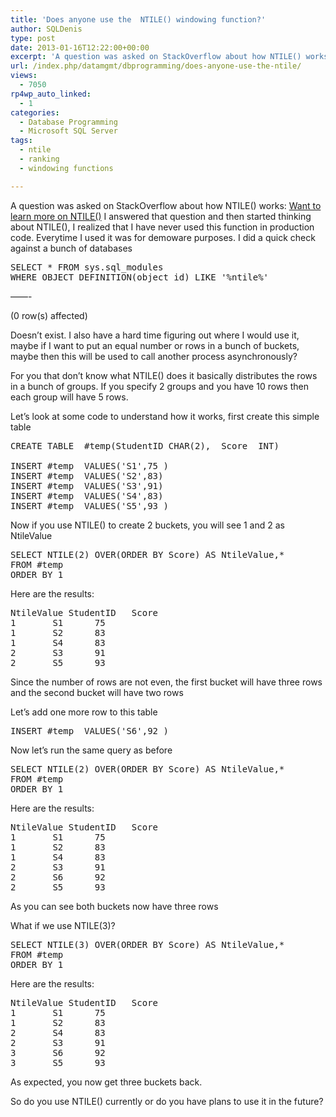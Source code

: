 ```yaml
---
title: 'Does anyone use the  NTILE() windowing function?'
author: SQLDenis
type: post
date: 2013-01-16T12:22:00+00:00
excerpt: 'A question was asked on StackOverflow about how NTILE() works: Want to learn more on NTILE() I answered that question and then started thinking about NTILE(), I realized that I have never used this function in production code. Everytime I used it was fo&hellip;'
url: /index.php/datamgmt/dbprogramming/does-anyone-use-the-ntile/
views:
  - 7050
rp4wp_auto_linked:
  - 1
categories:
  - Database Programming
  - Microsoft SQL Server
tags:
  - ntile
  - ranking
  - windowing functions

---
```

A question was asked on StackOverflow about how NTILE() works: [Want to learn more on NTILE()][1] I answered that question and then started thinking about NTILE(), I realized that I have never used this function in production code. Everytime I used it was for demoware purposes. I did a quick check against a bunch of databases

<pre>SELECT * FROM sys.sql_modules
WHERE OBJECT_DEFINITION(object_id) LIKE '%ntile%'</pre>

&#8212;&#8212;-
  
(0 row(s) affected)

Doesn&#8217;t exist. I also have a hard time figuring out where I would use it, maybe if I want to put an equal number or rows in a bunch of buckets, maybe then this will be used to call another process asynchronously?

For you that don&#8217;t know what NTILE() does it basically distributes the rows in a bunch of groups. If you specify 2 groups and you have 10 rows then each group will have 5 rows.

Let&#8217;s look at some code to understand how it works, first create this simple table

<pre>CREATE TABLE  #temp(StudentID CHAR(2),  Score  INT) 

INSERT #temp  VALUES('S1',75 ) 
INSERT #temp  VALUES('S2',83)
INSERT #temp  VALUES('S3',91)
INSERT #temp  VALUES('S4',83)
INSERT #temp  VALUES('S5',93 ) </pre>

Now if you use NTILE() to create 2 buckets, you will see 1 and 2 as NtileValue

<pre>SELECT NTILE(2) OVER(ORDER BY Score) AS NtileValue,*
FROM #temp
ORDER BY 1</pre>

Here are the results:

<pre>NtileValue	StudentID	Score
1		S1		75
1		S2		83
1		S4		83
2		S3		91
2		S5		93</pre>

Since the number of rows are not even, the first bucket will have three rows and the second bucket will have two rows

Let&#8217;s add one more row to this table

<pre>INSERT #temp  VALUES('S6',92 ) </pre>

Now let&#8217;s run the same query as before

<pre>SELECT NTILE(2) OVER(ORDER BY Score) AS NtileValue,*
FROM #temp
ORDER BY 1</pre>

Here are the results:

<pre>NtileValue	StudentID	Score
1		S1		75
1		S2		83
1		S4		83
2		S3		91
2		S6		92
2		S5		93</pre>

As you can see both buckets now have three rows

What if we use NTILE(3)?

<pre>SELECT NTILE(3) OVER(ORDER BY Score) AS NtileValue,*
FROM #temp
ORDER BY 1</pre>

Here are the results:

<pre>NtileValue	StudentID	Score
1		S1		75
1		S2		83
2		S4		83
2		S3		91
3		S6		92
3		S5		93</pre>

As expected, you now get three buckets back.

So do you use NTILE() currently or do you have plans to use it in the future?

 [1]: http://stackoverflow.com/questions/14355324/want-to-learn-more-on-ntile